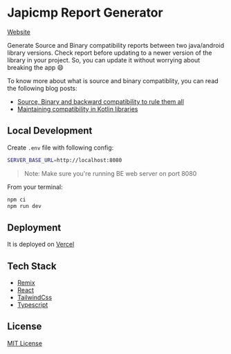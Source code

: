 # Japicmp Report Generator

[Website](https://japicmp-report.vercel.app/)

Generate Source and Binary compatibility reports between two java/android library versions. Check report before updating to a newer version of the library in your project. So, you can update it without worrying about breaking the app 😄

To know more about what is source and binary compatiblity, you can read the following blog posts:

- [Source, Binary and backward compatibility to rule them all](https://proandroiddev.com/source-binary-and-backward-compatibility-rule-them-all-61d3d358582e)
- [Maintaining compatibility in Kotlin libraries](https://zsmb.co/maintaining-compatibility-in-kotlin-libraries/)

## Local Development

Create `.env` file with following config:

```bash
SERVER_BASE_URL=http://localhost:8080
```

> Note: Make sure you're running BE web server on port 8080

From your terminal:

```sh
npm ci
npm run dev
```

## Deployment

It is deployed on [Vercel](https://vercel.com/)

## Tech Stack

- [Remix](https://remix.run/)
- [React](https://remix.run/)
- [TailwindCss](https://tailwindcss.com/)
- [Typescript](https://www.typescriptlang.org/)

## License

[MIT License](./LICENSE)

